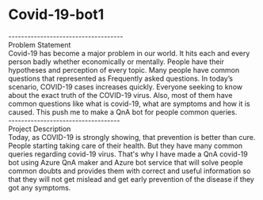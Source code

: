 # Covid-19-bot1<br>
------------------------------------<br>
Problem Statement<br>
Covid-19 has become a major problem in our world. It hits each and every person badly whether economically or mentally. 
People have their hypotheses and perception of every topic. Many people have common questions that represented as Frequently asked questions. In today’s scenario, COVID-19 cases increases quickly. Everyone seeking to know about the exact truth of the COVID-19 virus. Also, most of them have common questions like what is covid-19, what are symptoms and how it is caused. This push me to make a QnA bot for people common queries.<br>
-----------------------------------<br>
Project Description<br>
Today, as COVID-19 is strongly showing, that prevention is better than cure. People starting taking care of their health. But they have many common queries regarding covid-19 virus.
That's why I have made a QnA covid-19 bot using Azure QnA maker and Azure bot service that will solve people common doubts and provides them with correct and useful information so that they will not get mislead and get early prevention of the disease if they got any symptoms.


